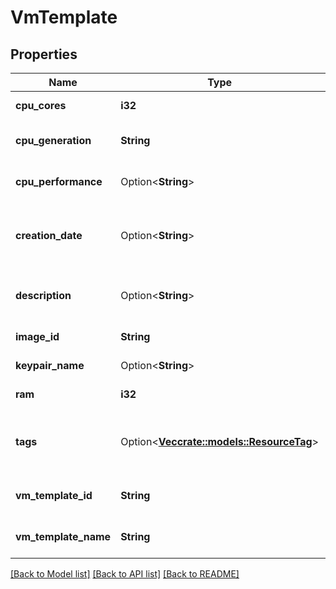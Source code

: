 # VmTemplate

## Properties

Name | Type | Description | Notes
------------ | ------------- | ------------- | -------------
**cpu_cores** | **i32** | The number of vCores. | 
**cpu_generation** | **String** | The processor generation. | 
**cpu_performance** | Option<**String**> | The performance of the VMs. | [optional]
**creation_date** | Option<**String**> | The date and time of creation of the VM template. | [optional]
**description** | Option<**String**> | The description of the VM template. | [optional]
**image_id** | **String** | The ID of the OMI. | 
**keypair_name** | Option<**String**> | The name of the keypair. | [optional]
**ram** | **i32** | The amount of RAM. | 
**tags** | Option<[**Vec<crate::models::ResourceTag>**](ResourceTag.md)> | One or more tags associated with the VM template. | [optional]
**vm_template_id** | **String** | The ID of the VM template. | 
**vm_template_name** | **String** | The name of the VM template. | 

[[Back to Model list]](../README.md#documentation-for-models) [[Back to API list]](../README.md#documentation-for-api-endpoints) [[Back to README]](../README.md)


